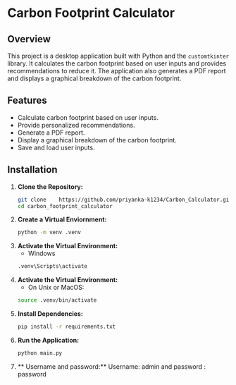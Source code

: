 # Carbon Footprint Calculator

## Overview

This project is a desktop application built with Python and the `customtkinter` library. It calculates the carbon footprint based on user inputs and provides recommendations to reduce it. The application also generates a PDF report and displays a graphical breakdown of the carbon footprint.

## Features

- Calculate carbon footprint based on user inputs.
- Provide personalized recommendations.
- Generate a PDF report.
- Display a graphical breakdown of the carbon footprint.
- Save and load user inputs.

## Installation

1. **Clone the Repository:**
   ```sh
   git clone    https://github.com/priyanka-k1234/Carbon_Calculator.git
   cd carbon_footprint_calculator
   
2. **Create a Virtual Enviornment:**
   ```sh
   python -m venv .venv

3. **Activate the Virtual Environment:**
   * Windows 
   ```sh
   .venv\Scripts\activate

4. **Activate the Virtual Environment:**
   * On Unix or MacOS:
   ```sh
   source .venv/bin/activate

5. **Install Dependencies:**
   ```sh
   pip install -r requirements.txt

6. **Run the Application:**
   ```sh
   python main.py

 7. ** Username and password:**
     Username: admin and password : password
